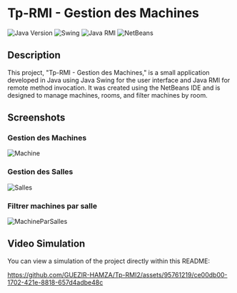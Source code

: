 # Tp-RMI - Gestion des Machines

![Java Version](https://img.shields.io/badge/Java-v19-brightgreen)
![Swing](https://img.shields.io/badge/Java%20Swing-UI-orange)
![Java RMI](https://img.shields.io/badge/Java%20RMI-Remote%20Method%20Invocation-blue)
![NetBeans](https://img.shields.io/badge/NetBeans-IDE-red)

## Description
This project, "Tp-RMI - Gestion des Machines," is a small application developed in Java using Java Swing for the user interface and Java RMI for remote method invocation. It was created using the NetBeans IDE and is designed to manage machines, rooms, and filter machines by room.

## Screenshots

### Gestion des Machines
  ![Machine](https://github.com/GUEZIR-HAMZA/Tp-RMI2/assets/95761219/2945c476-912d-4534-babb-3defcaeba085)

### Gestion des Salles
  ![Salles](https://github.com/GUEZIR-HAMZA/Tp-RMI2/assets/95761219/46eb263d-255f-4f13-8c2a-2f0c637c4b0f)

### Filtrer machines par salle
  ![MachineParSalles](https://github.com/GUEZIR-HAMZA/Tp-RMI2/assets/95761219/5f3714e5-9be3-461f-a926-297480c14b12)

## Video Simulation

You can view a simulation of the project directly within this README:

https://github.com/GUEZIR-HAMZA/Tp-RMI2/assets/95761219/ce00db00-1702-421e-8818-657d4adbe48c


